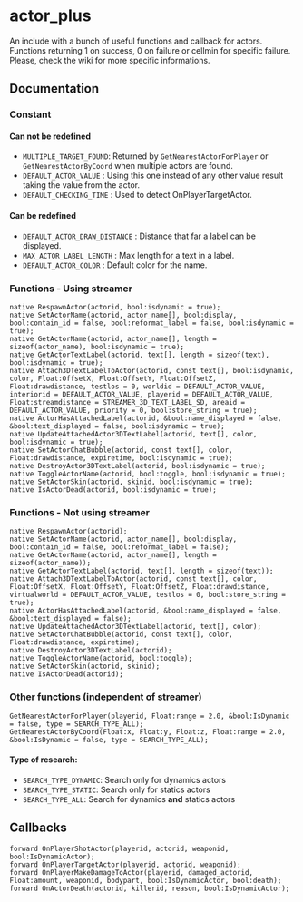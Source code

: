 # actor_plus
An include with a bunch of useful functions and callback for actors.
Functions returning 1 on success, 0 on failure or cellmin for specific failure. Please, check the wiki for more specific informations.

## Documentation
### Constant
#### Can not be redefined
* `MULTIPLE_TARGET_FOUND`: Returned by `GetNearestActorForPlayer` or `GetNearestActorByCoord` when multiple actors are found.
* `DEFAULT_ACTOR_VALUE` : Using this one instead of any other value result taking the value from the actor.
* `DEFAULT_CHECKING_TIME` : Used to detect OnPlayerTargetActor.

#### Can be redefined
* `DEFAULT_ACTOR_DRAW_DISTANCE` : Distance that far a label can be displayed.
* `MAX_ACTOR_LABEL_LENGTH` : Max length for a text in a label.
* `DEFAULT_ACTOR_COLOR` : Default color for the name.

### Functions - Using streamer
```pawn
native RespawnActor(actorid, bool:isdynamic = true);
native SetActorName(actorid, actor_name[], bool:display, bool:contain_id = false, bool:reformat_label = false, bool:isdynamic = true);
native GetActorName(actorid, actor_name[], length = sizeof(actor_name), bool:isdynamic = true);
native GetActorTextLabel(actorid, text[], length = sizeof(text), bool:isdynamic = true);
native Attach3DTextLabelToActor(actorid, const text[], bool:isdynamic, color, Float:OffsetX, Float:OffsetY, Float:OffsetZ, Float:drawdistance, testlos = 0, worldid = DEFAULT_ACTOR_VALUE, interiorid = DEFAULT_ACTOR_VALUE, playerid = DEFAULT_ACTOR_VALUE, Float:streamdistance = STREAMER_3D_TEXT_LABEL_SD, areaid = DEFAULT_ACTOR_VALUE, priority = 0, bool:store_string = true);
native ActorHasAttachedLabel(actorid, &bool:name_displayed = false, &bool:text_displayed = false, bool:isdynamic = true);
native UpdateAttachedActor3DTextLabel(actorid, text[], color, bool:isdynamic = true);
native SetActorChatBubble(actorid, const text[], color, Float:drawdistance, expiretime, bool:isdynamic = true);
native DestroyActor3DTextLabel(actorid, bool:isdynamic = true);
native ToggleActorName(actorid, bool:toggle, bool:isdynamic = true);
native SetActorSkin(actorid, skinid, bool:isdynamic = true);
native IsActorDead(actorid, bool:isdynamic = true);
```

### Functions - Not using streamer
```pawn
native RespawnActor(actorid);
native SetActorName(actorid, actor_name[], bool:display, bool:contain_id = false, bool:reformat_label = false);
native GetActorName(actorid, actor_name[], length = sizeof(actor_name));
native GetActorTextLabel(actorid, text[], length = sizeof(text));
native Attach3DTextLabelToActor(actorid, const text[], color, Float:OffsetX, Float:OffsetY, Float:OffsetZ, Float:drawdistance, virtualworld = DEFAULT_ACTOR_VALUE, testlos = 0, bool:store_string = true);
native ActorHasAttachedLabel(actorid, &bool:name_displayed = false, &bool:text_displayed = false);
native UpdateAttachedActor3DTextLabel(actorid, text[], color);
native SetActorChatBubble(actorid, const text[], color, Float:drawdistance, expiretime);
native DestroyActor3DTextLabel(actorid);
native ToggleActorName(actorid, bool:toggle);
native SetActorSkin(actorid, skinid);
native IsActorDead(actorid);
```

### Other functions (independent of streamer)
```pawn
GetNearestActorForPlayer(playerid, Float:range = 2.0, &bool:IsDynamic = false, type = SEARCH_TYPE_ALL);
GetNearestActorByCoord(Float:x, Float:y, Float:z, Float:range = 2.0, &bool:IsDynamic = false, type = SEARCH_TYPE_ALL);
```
#### Type of research:
* `SEARCH_TYPE_DYNAMIC`: Search only for dynamics actors
* `SEARCH_TYPE_STATIC`: Search only for statics actors
* `SEARCH_TYPE_ALL`: Search for dynamics **and** statics actors

## Callbacks
```pawn
forward OnPlayerShotActor(playerid, actorid, weaponid, bool:IsDynamicActor);
forward OnPlayerTargetActor(playerid, actorid, weaponid);
forward OnPlayerMakeDamageToActor(playerid, damaged_actorid, Float:amount, weaponid, bodypart, bool:IsDynamicActor, bool:death);
forward OnActorDeath(actorid, killerid, reason, bool:IsDynamicActor);
```
